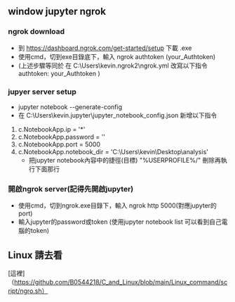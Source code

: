 ## window jupyter ngrok
### ngrok download
- 到 https://dashboard.ngrok.com/get-started/setup  下載 .exe
- 使用cmd，切到exe目錄底下，輸入 ngrok authtoken (your_Authtoken) 
- (上述步驟等同於 在 C:\Users\kevin\.ngrok2\ngrok.yml 改寫以下指令 authtoken: your_Authtoken )
### jupyer server setup
- jupyter notebook --generate-config
- 在 C:\Users\kevin\.jupyter\jupyter_notebook_config.json  新增以下指令
1. c.NotebookApp.ip = '*'
2. c.NotebookApp.password = ''
3. c.NotebookApp.port = 5000
4. c.NotebookApp.notebook_dir = 'C:\\Users\\kevin\\Desktop\\analysis'
   -  把jupyter notebook內容中的捷徑(目標) "%USERPROFILE%/" 刪除再執行下面那行
### 開啟ngrok server(記得先開啟jupyter)
- 使用cmd，切到ngrok.exe目錄下，輸入 ngrok http 5000(對應jupyter的port)
- 輸入jupyter的password或token (使用jupyter notebook list 可以看到自己電腦的token)

## Linux 請去看
[這裡]（https://github.com/B0544218/C_and_Linux/blob/main/Linux_command/script/ngro.sh）
